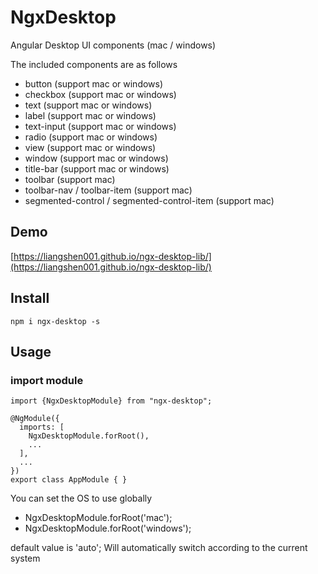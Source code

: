 # NgxDesktop

Angular Desktop UI components (mac / windows)

The included components are as follows

* button (support mac or windows)
* checkbox (support mac or windows)
* text (support mac or windows)
* label (support mac or windows)
* text-input (support mac or windows)
* radio (support mac or windows)
* view (support mac or windows)
* window (support mac or windows)
* title-bar (support mac or windows)
* toolbar (support mac)
* toolbar-nav / toolbar-item (support mac)
* segmented-control / segmented-control-item (support mac)

## Demo

[https://liangshen001.github.io/ngx-desktop-lib/](https://liangshen001.github.io/ngx-desktop-lib/)

## Install
````
npm i ngx-desktop -s
````

## Usage

### import module

```
import {NgxDesktopModule} from "ngx-desktop";

@NgModule({
  imports: [
    NgxDesktopModule.forRoot(),
    ...
  ],
  ...
})
export class AppModule { }
```

You can set the OS to use globally

* NgxDesktopModule.forRoot('mac');
* NgxDesktopModule.forRoot('windows');

default value is 'auto';
Will automatically switch according to the current system
